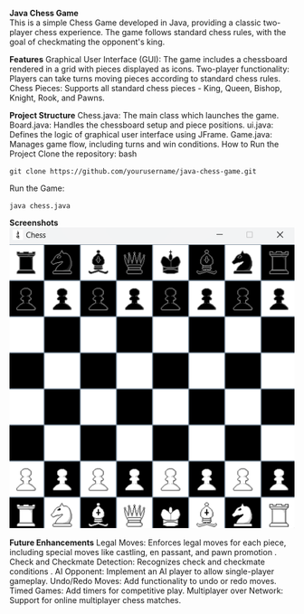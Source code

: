 **Java Chess Game**<br>
This is a simple Chess Game developed in Java, providing a classic two-player chess experience. The game follows standard chess rules, with the goal of checkmating the opponent's king.

**Features**
Graphical User Interface (GUI): The game includes a chessboard rendered in a grid with pieces displayed as icons.
Two-player functionality: Players can take turns moving pieces according to standard chess rules.
Chess Pieces: Supports all standard chess pieces - King, Queen, Bishop, Knight, Rook, and Pawns.

**Project Structure**
Chess.java: The main class which launches the game.
Board.java: Handles the chessboard setup and piece positions.
ui.java: Defines the logic of graphical user interface using JFrame.
Game.java: Manages game flow, including turns and win conditions.
How to Run the Project
Clone the repository:
bash
```console
git clone https://github.com/yourusername/java-chess-game.git
```

Run the Game:
```console
java chess.java
```
**Screenshots**
![alt text](./game_screenshot.png)

**Future Enhancements**
Legal Moves: Enforces legal moves for each piece, including special moves like castling, en passant, and pawn promotion .
Check and Checkmate Detection: Recognizes check and checkmate conditions .
AI Opponent: Implement an AI player to allow single-player gameplay.
Undo/Redo Moves: Add functionality to undo or redo moves.
Timed Games: Add timers for competitive play.
Multiplayer over Network: Support for online multiplayer chess matches.
